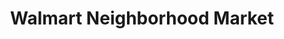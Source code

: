 ---
title: "Walmart Neighborhood Market"
url: /tulsa/walmart-neighborhood-market-south-peoria-avenue/
shop: Supermarkt
---